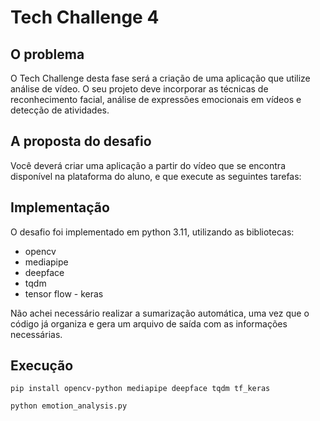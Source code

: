 # Tech Challenge 4

## O problema
O Tech Challenge desta fase será a criação de uma aplicação que utilize
análise de vídeo. O seu projeto deve incorporar as técnicas de reconhecimento
facial, análise de expressões emocionais em vídeos e detecção de atividades.

## A proposta do desafio
Você deverá criar uma aplicação a partir do vídeo que se encontra
disponível na plataforma do aluno, e que execute as seguintes tarefas:

## Implementação
O desafio foi implementado em python 3.11, utilizando as bibliotecas:
- opencv
- mediapipe
- deepface
- tqdm
- tensor flow - keras

Não achei necessário realizar a sumarização automática, uma vez que o código já organiza e gera um arquivo de saída com as informações necessárias.

## Execução
`pip install opencv-python mediapipe deepface tqdm tf_keras`

`python emotion_analysis.py`